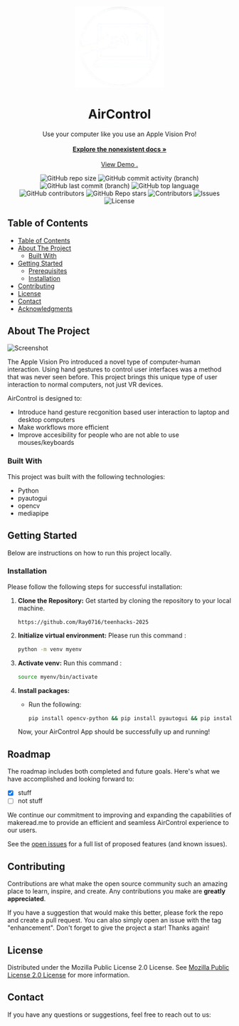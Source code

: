 <br/>
<div align="center">
<a href="h[ttps://github.com/ShaanCoding/makeread.me](https://github.com/Ray0716/teenhacks-2025)">
<img src="logo.png" alt="Logo" width="200" height=auto>
</a>
<h1 align="center">AirControl</h3>
<p align="center">
Use your computer like you use an Apple Vision Pro!
<br/>
<br/>
<a href="https://google"><strong>Explore the nonexistent docs »</strong></a>
<br/>
<br/>
<a href="https://vimeo.com/1046241035?share=copy">View Demo .</a>  

</p>
</div>



<div align="center">
  
![GitHub repo size](https://img.shields.io/github/repo-size/Ray0716/teenhacks-2025?style=for-the-badge&logo=github&logoColor=white&color=teal)
![GitHub commit activity (branch)](https://img.shields.io/github/commit-activity/t/Ray0716/teenhacks-2025?style=for-the-badge&logo=git&logoColor=white&color=orange)
![GitHub last commit (branch)](https://img.shields.io/github/last-commit/Ray0716/teenhacks-2025/master?style=for-the-badge&logo=commit&logoColor=white)
![GitHub top language](https://img.shields.io/github/languages/top/Ray0716/teenhacks-2025?style=for-the-badge&logo=javascript&logoColor=white)
![GitHub contributors](https://img.shields.io/github/contributors/Ray0716/teenhacks-2025?style=for-the-badge&color=red)
![GitHub Repo stars](https://img.shields.io/github/stars/Ray0716/teenhacks-2025?style=for-the-badge)
![Contributors](https://img.shields.io/github/contributors/Ray0716/teenhacks-2025?style=for-the-badge&color=dark-green) ![Issues](https://img.shields.io/github/issues/Ray0716/teenhacks-2025?style=for-the-badge) ![License](https://img.shields.io/github/license/Ray0716/teenhacks-2025?style=for-the-badge)

</div>

## Table of Contents

- [Table of Contents](#table-of-contents)
- [About The Project](#about-the-project)
  - [Built With](#built-with)
- [Getting Started](#getting-started)
  - [Prerequisites](#prerequisites)
  - [Installation](#installation)
- [Contributing](#contributing)
- [License](#license)
- [Contact](#contact)
- [Acknowledgments](#acknowledgments)

## About The Project

![Screenshot](demo.png)

The Apple Vision Pro introduced a novel type of computer-human interaction. Using hand gestures to control user interfaces was a method that was never seen before. This project brings this unique type of user interaction to normal computers, not just VR devices. 

AirControl is designed to:

- Introduce hand gesture recgonition based user interaction to laptop and desktop computers
- Make workflows more efficient 
- Improve accesibility for people who are not able to use mouses/keyboards


### Built With

This project was built with the following technologies:

* Python
* pyautogui
* opencv
* mediapipe

## Getting Started

Below are instructions on how to run this project locally.


### Installation

Please follow the following steps for successful installation:

1. **Clone the Repository:** Get started by cloning the repository to your local machine.

   ```
   https://github.com/Ray0716/teenhacks-2025
   ```

2. **Initialize virtual environment:** Please run this command :

   ```sh
   python -m venv myenv

   ```

3. **Activate venv:** Run this command :

   ```sh
   source myenv/bin/activate
   ```

4. **Install packages:**

   - Run the following:
     ```sh
     pip install opencv-python && pip install pyautogui && pip install medaipipe
     ```


   Now, your AirControl App should be successfully up and running!

## Roadmap

The roadmap includes both completed and future goals. Here&#39;s what we have accomplished and looking forward to:

- [x] stuff
- [ ] not stuff

We continue our commitment to improving and expanding the capabilities of makeread.me to provide an efficient and seamless AirControl experience to our users.

See the [open issues](https://github.com/Ray0716/teenhacks-2025/issues) for a full list of proposed features (and known issues).

## Contributing

Contributions are what make the open source community such an amazing place to learn, inspire, and create. Any contributions you make are **greatly appreciated**.

If you have a suggestion that would make this better, please fork the repo and create a pull request. You can also simply open an issue with the tag &quot;enhancement&quot;.
Don&#39;t forget to give the project a star! Thanks again!

## License

Distributed under the Mozilla Public License 2.0 License. See [Mozilla Public License 2.0 License](https://github.com/ShaanCoding/makeread.me/blob/main/LICENSE.md) for more information.

## Contact

If you have any questions or suggestions, feel free to reach out to us:
